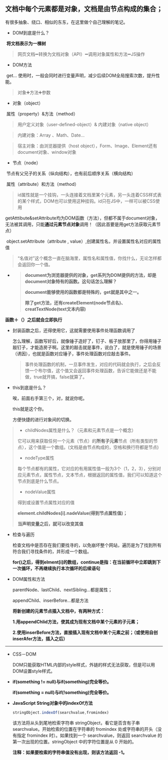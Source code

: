 ## 文档中每个元素都是对象，文档是由节点构成的集合；

有很多抽象、绕口、相似的东东，在这里做个自己理解的笔记。

- DOM到底是什么？

​    **将文档表示为一棵树**

> 网页文档➖转换为文档对象（API）➖调用对象属性和方法➖JS操作

- DOM方法

​       get…  使用时，一般会同时进行变量声明，减少后续DOM全局搜索次数，提升性能。

> 对象➕方法➕参数

- 对象（object）

​       属性（property）&方法（method）

> 用户定义对象（user-defined-object）&   内建对象（native object）



> 内建对象：Array 、Math、Date...



> 宿主对象：由浏览器提供（host object），Form、Image、Element还有document对象、window对象

- 节点（node）

​       节点有父兄子的关系（纵向结构），也有前后顺序关系（横向结构）

​       属性（attribute）和方法（method）

> id属性就是一个挂钩，一头连接着文档里某个元素，另一头连着CSS样式表的某个样式，DOM也可以使用这种挂钩。id只在JS中，一样可以被CSS使用

​       getAtttibute&setAttribute均为DOM函数（方法），但都不属于document对象，无法被其调用，只能**通过元素节点对象**调用！（因此首要是用get方法获取元素节点）

​       object.setAttribute（attribute , value）,创建属性名，并设置属性名对应的属性值

> “名值对”这个概念一直在脑海里，属性名和属性值，你找什么，无论怎样都会返回你一个值。

- > **document为浏览器提供的对象，get系列为DOM提供的方法，却是document对象特有的函数。这句话怎么理解？**
  >
  > **document能够使用的函数都是特殊的，get就是其中之一。**
  >
  > **除了get方法，还有createElement(node节点名)、creatTextNode(text文本内容)**


**函数＋（）之后就会立即执行**

- 封装函数之后，还得使用它，这就需要使用事件处理函数调用了

  怎么理解，函数写好后，就像锤子造好了，钉子、板子放那里了，你得用锤子敲钉子，才能造房子啊。这里的敲击就是事件，说白了，就是使用锤子的场景（诱因），也就是函数对应锤子，事件处理函数对应敲击事件。

  > 事件处理函数的机制，一旦事件发生，对应的代码就会执行，之后会反馈一个布尔值，这个值又会返回事件处理函数，告诉它能做还是不能做，true就开搞，false就算了。


- this到底是什么？

  唉，前面右手第三个，对，就说你呢。

  this就是这个你。

  方便快捷的进行对象间的切换。


> - childNodes属性是什么？（元素和元素节点是一个概念）
>
> 它可以用来获取任何一个元素（节点）的**所有子元素**节点（所有类型的节点），这个值是一个数组。(文档是由节点构成的，空格和换行符都是节点)
>
>
> - nodeType属性
>
> 每个节点都有的属性，它对应的有用属性值一般为3个（1，2，3），分别对应元素节点，属性节点，文本节点，根据返回的属性值，我们可以知道这个节点到底是什么节点。
>
> - nodeValue属性
>
> 得到或设置节点属性对应的值
>
> **element.childNodes[i].nadeValue(得到节点属性值)；**
>
> **当声明变量之后，就可以改变其值**
>
> 

- 检查与遍历

  检查文档中是否存在我们要找寻的，以免崩坏整个网站，遍历是为了找到所有符合我们寻找条件的，并形成一个数组。

  **for()之后，得到elment[i]的数组，continue是指：在当前循环中立即跳到下一次循环，不再继续执行本次循环的后续语句**


- DOM属性和方法

  parentNode、lastChild、nextSibling…都是属性；

  appendChild、inserBefore…都是方法

  **将新创建的元素节点插入文档中，有两种方式：**

  **1.用appendChlid方法，使其成为现有文档中某个元素的子元素；**

  **2.使用inserBefore方法，直接插入现有文档中某个元素之前；（或使用自创inserAfer方法，插入之后）**


------

- CSS－DOM

  DOM只能获取HTML内部的style样式，外链的样式无法获取，但是可以用DOM设置style样式。

- **if(something != null)与if(something)完全等价。**

  **if(something = null)与if(!something)完全等价。**

- **JavaScript String对象中的indexOf方法**

  ```javascript
  stringObject.indexOf(searchvalue,fromindex)
  ```

  该方法将从头到尾地检索字符串 stringObject，看它是否含有子串 searchvalue。开始检索的位置在字符串的 fromindex 处或字符串的开头（没有指定 fromindex 时）。如果找到一个 searchvalue，则返回 searchvalue 的第一次出现的位置。stringObject 中的字符位置是从 0 开始的。

  **注释：如果要检索的字符串值没有出现，则该方法返回 -1。**













